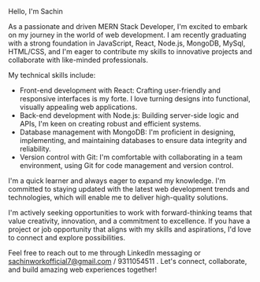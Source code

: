 Hello, I'm Sachin

As a passionate and driven MERN Stack Developer, I'm excited to embark on my journey in the world of web development. I am recently graduating with a strong foundation in JavaScript, React, Node.js, MongoDB, MySql, HTML/CSS, and I'm eager to contribute my skills to innovative projects and collaborate with like-minded professionals.

My technical skills include:

- Front-end development with React: Crafting user-friendly and responsive interfaces is my forte. I love turning designs into functional, visually appealing web applications.
- Back-end development with Node.js: Building server-side logic and APIs, I'm keen on creating robust and efficient systems.
- Database management with MongoDB: I'm proficient in designing, implementing, and maintaining databases to ensure data integrity and reliability.
- Version control with Git: I'm comfortable with collaborating in a team environment, using Git for code management and version control.

I'm a quick learner and always eager to expand my knowledge. I'm committed to staying updated with the latest web development trends and technologies, which will enable me to deliver high-quality solutions.

I'm actively seeking opportunities to work with forward-thinking teams that value creativity, innovation, and a commitment to excellence. If you have a project or job opportunity that aligns with my skills and aspirations, I'd love to connect and explore possibilities.

 Feel free to reach out to me through LinkedIn messaging or sachinworkofficial7@gmail.com / 9311054511 . Let's connect, collaborate, and build amazing web experiences together!
